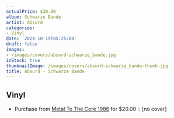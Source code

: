```yaml
---
actualPrice: $20.00
album: Schwarze Bande
artist: Absurd
categories:
- Vinyl
date: '2024-10-19T05:25:00'
draft: false
images:
- /images/covers/absurd-schwarze_bande.jpg
inStock: true
thumbnailImage: /images/covers/absurd-schwarze_bande-thumb.jpg
title: Absurd - Schwarze Bande
---
```


## Vinyl
* Purchase from [Metal To The Core 1986](https://metaltothecore1986.com/shop/absurd-schwarze-bande-12-picture-disc-lp-no-cover/) for $20.00 :: [no cover]
